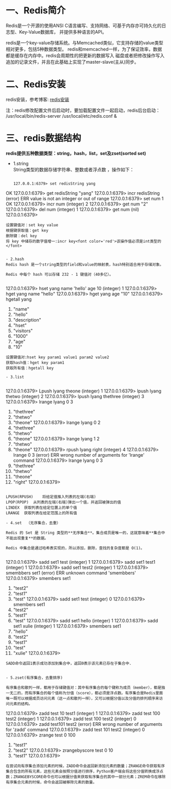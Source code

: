 # 一、Redis简介
Redis是一个开源的使用ANSI C语言编写、支持网络、可基于内存亦可持久化的日志型、Key-Value数据库，
并提供多种语言的API。

redis是一个key-value存储系统。与Memcached类似，它支持存储的value类型相对更多，包括5种数据类型。
redis和memcached一样，为了保证效率，数据都是缓存在内存中。redis会周期性的把更新的数据写入
磁盘或者把修改操作写入追加的记录文件，并且在此基础上实现了master-slave(主从)同步。



# 二、Redis安装 
redis安装，参考博客: [redis安装](https://www.jianshu.com/p/af33284aa57a)   

注：redis修改配置文件后启动时，要加载配置文件一起启动，redis后台启动：  /usr/local/bin/redis-server /usr/local/etc/redis.conf & 

# 三、redis数据结构
**redis提供五种数据类型：string，hash，list，set及zset(sorted set)**   
  
- 1.string  
  String类型的数据存储字符串、整数或者浮点数 ，操作如下：   
 
  ```  
  
  127.0.0.1:6379> set redisString yang
OK
127.0.0.1:6379> get redisString
"yang"
127.0.0.1:6379> incr redisString
(error) ERR value is not an integer or out of range
127.0.0.1:6379> set num 1
OK
127.0.0.1:6379> incr num
(integer) 2
127.0.0.1:6379> get num
"2"
127.0.0.1:6379> del num
(integer) 1
127.0.0.1:6379> get num
(nil)
127.0.0.1:6379> 
  ```   
  设置键值对：set key value   
  根据键获取值：get key  
  删除键：del key  
  将 key 中储存的数字值增一:incr key<font color='red'>该操作值必须是int类型的</font>  
    
    
- 2.hash    
Redis hash 是一个string类型的field和value的映射表，hash特别适合用于存储对象。  

Redis 中每个 hash 可以存储 232 - 1 键值对（40多亿）。  
   
```
127.0.0.1:6379> hset yang name 'hello' age 10
(integer) 1
127.0.0.1:6379> hget yang name
"hello"
127.0.0.1:6379> hget yang age
"10"
127.0.0.1:6379> hgetall yang
1) "name"
2) "hello"
3) "description"
4) "hset"
5) "visitors"
6) "1000"
7) "age"
8) "10"
```    
设置键值对:hset key param1 value1 param2 value2  
获取hash值：hget key param1  
获取所有值：hgetall key

- 3.list   
 
``` 
127.0.0.1:6379> Lpush lyang theone
(integer) 1
127.0.0.1:6379> lpush lyang thetwo
(integer) 2
127.0.0.1:6379> lpush lyang thethree
(integer) 3
127.0.0.1:6379> lrange lyang 0 3
1) "thethree"
2) "thetwo"
3) "theone"
127.0.0.1:6379> lrange lyang 0 2
1) "thethree"
2) "thetwo"
3) "theone"
127.0.0.1:6379> lrange lyang 1 2
1) "thetwo"
2) "theone"
127.0.0.1:6379> rpush lyang right
(integer) 4
127.0.0.1:6379> lrange 0 3
(error) ERR wrong number of arguments for 'lrange' command
127.0.0.1:6379> lrange lyang 0 3
1) "thethree"
2) "thetwo"
3) "theone"
4) "right"
127.0.0.1:6379> 
```

LPUSH(RPUSH)	将给定值推入列表的左端(右端)  
LPOP(RPOP)	从列表的左端(右端)弹出一个值，并返回被弹出的值  
LINDEX	获取列表在给定位置上的单个值  
LRANGE	获取列表在给定范围上的所有值  

- 4.set  （无序集合，去重） 

Redis 的 Set 是 String 类型的**无序集合**。集合成员是唯一的，这就意味着**集合中不能出现重复**的数据。

Redis 中集合是通过哈希表实现的，所以添加，删除，查找的复杂度都是 O(1)。  
 
 ```
 127.0.0.1:6379> sadd set1 test
(integer) 1
127.0.0.1:6379> sadd set1 test1
(integer) 1
127.0.0.1:6379> sadd set1 test2
(integer) 1
127.0.0.1:6379> smembbers set1
(error) ERR unknown command 'smembbers'
127.0.0.1:6379> smembers set1
1) "test2"
2) "test1"
3) "test"
127.0.0.1:6379> sadd set1 test
(integer) 0
127.0.0.1:6379> smembers set1
1) "test2"
2) "test1"
3) "test"
127.0.0.1:6379> sadd set1 hello
(integer) 1
127.0.0.1:6379> sadd set1 xulie
(integer) 1
127.0.0.1:6379> smembers set1
1) "hello"
2) "test2"
3) "test1"
4) "test"
5) "xulie"
127.0.0.1:6379> 
 ```  
 SADD命令返回1表示成功添加到集合中，返回0表示该元素已存在于集合中.  
 
 
- 5.zset(有序集合，去重排序)  

有序集合和散列一样，都用于存储键值对：其中有序集合的每个键称为成员（member），都是独一无二的，而有序集合的每个值称为分值（score），都必须是浮点数。有序集合是Redis里面唯一既可以根据成员访问元素（这一点和散列一样），又可以根据分值以及分值的排列顺序来访问元素的结构。  

``` 
127.0.0.1:6379> zadd test 10 test1
(integer) 1
127.0.0.1:6379> zadd test 100 test2
(integer) 1
127.0.0.1:6379> zadd test 100 test2
(integer) 0
127.0.0.1:6379> zadd test101 test2
(error) ERR wrong number of arguments for 'zadd' command
127.0.0.1:6379> zadd test 101 test2
(integer) 0
127.0.0.1:6379> zrange test 0 100
1) "test1"
2) "test2"
127.0.0.1:6379> zrangebyscore test 0 10
1) "test1"
127.0.0.1:6379> 
```  
在尝试向有序集合添加元素的时候，ZADD命令会返回新添加元素的数量；ZRANGE命令获取有序集合包含的所有元素，这些元素会按照分值进行排序，Python客户端会将这些分值转换成浮点数；ZRANGEBYSCORE命令也可以根据分值来获取有序集合的其中一部分元素；ZREM命令在移除有序集合元素的时候，命令会返回被移除元素的数量。
